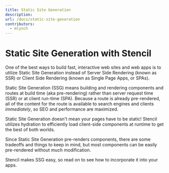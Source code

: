 ```yaml
---
title: Static Site Generation
description:
url: /docs/static-site-generation
contributors:
  - mlynch
---
```


# Static Site Generation with Stencil

One of the best ways to build fast, interactive web sites and web apps is to utilize Static Site Generation instead of Server Side Rendering (known as SSR) or Client Side Rendering (known as Single Page Apps, or SPAs).

Static Site Generation (SSG) means building and rendering components and routes at build time (aka pre-rendering) rather than server request time (SSR) or at client run-time (SPA). Because a route is already pre-rendered, all of the content for the route is available to search engines and clients *immediately*, so SEO and performance are maximized.

Static Site Generation doesn't mean your pages have to be static! Stencil utilizes hydration to efficiently load client-side components at runtime to get the best of both worlds.

Since Static Site Generation pre-renders components, there are some tradeoffs and things to keep in mind, but most components can be easily pre-rendered without much modification.

Stencil makes SSG easy, so read on to see how to incorporate it into your apps.